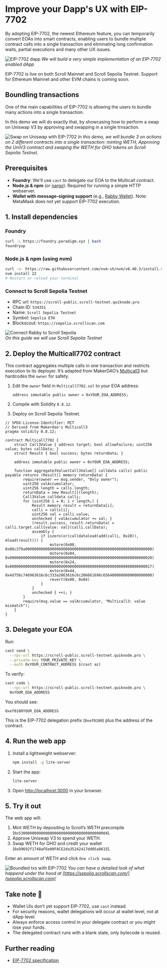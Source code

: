 # Improve your Dapp's UX with EIP-7702

By adopting EIP-7702, the newest Ethereum feature, you can temporarily convert EOAs into smart contracts, enabling users to bundle multiple contract calls into a single transaction and eliminating long confirmation waits, partial executions and many other UX issues.

![EIP-7702 dapp](img/one_click_swap_webapp.png)
_We will build a very simple implementation of an EIP-7702 enabled dApp_

EIP-7702 is live on both Scroll Mainnet and Scroll Sepolia Testnet. Support for Ethereum Mainnet and other EVM chains is coming soon.

## Boundling transactions

One of the main capabilities of EIP-7702 is allowing the users to bundle many actions into a single transaction.

In this demo we will do exactly that, by showcasing how to perform a swap on Uniswap V3 by approving and swapping in a single trnsaction.

![Swap on Uniswap with EIP-7702](img/eip_7702_breakdown.png)
_In this demo, we will bundle 3 on actions on 2 different contracts into a single transaction: minting WETH, Approving the UniV3 contract and swaping the WETH for GHO tokens on Scroll Sepolia Testnet._

## Prerequisites

* **Foundry**: We'll use `cast` to delegate our EOA to the Multicall contract.
* **Node.js & npm** (or [nargo](https://nargo.example.com/)): Required for running a simple HTTP webserver.
* **Wallet with message-signing support** (e.g., [Rabby Wallet](https://rabby.io/)). Note: MetaMask does not yet support EIP-7702 execution.

## 1. Install dependencies

### Foundry

```bash
curl -L https://foundry.paradigm.xyz | bash
foundryup
```

### Node.js & npm (using nvm)

```bash
curl -o- https://raw.githubusercontent.com/nvm-sh/nvm/v0.40.3/install.sh | bash
nvm install 22
# Restart or reload your terminal
```

### Connect to Scroll Sepolia Testnet

* RPC url: `https://scroll-public.scroll-testnet.quiknode.pro`
* Chain ID: `534351`
* Name: `Scroll Sepolia Testnet`
* Symbol: `Sepolia ETH`
* Blockscout: `https://sepolia.scrollscan.com`

![Connect Rabby to Scroll Sepolia](img/scroll_rabby.png)
<br>_On this guide we will use Scroll Sepolia Testnet_

## 2. Deploy the Multicall7702 contract

This contract aggregates multiple calls in one transaction and restricts execution to its deployer. It’s adapted from MakerDAO’s [Multicall3](https://github.com/mds1/multicall3/blob/main/src/Multicall3.sol) but hardcodes the `owner` for safety.

1. Edit the `owner` field in `Multicall7702.sol` to your EOA address:

   ```solidity
   address immutable public owner = 0xYOUR_EOA_ADDRESS;
   ```
2. Compile with Solidity `0.8.12`.
3. Deploy on Scroll Sepolia Testnet.

```solidity
// SPDX-License-Identifier: MIT
// Derived from Makerdao's Multicall3
pragma solidity 0.8.12;

contract Multicall7702 {
    struct Call3Value { address target; bool allowFailure; uint256 value; bytes callData; }
    struct Result { bool success; bytes returnData; }

    address immutable public owner = 0xYOUR_EOA_ADDRESS;

    function aggregate3Value(Call3Value[] calldata calls) public payable returns (Result[] memory returnData) {
        require(owner == msg.sender, "Only owner");
        uint256 valAccumulator;
        uint256 length = calls.length;
        returnData = new Result[](length);
        Call3Value calldata calli;
        for (uint256 i = 0; i < length;) {
            Result memory result = returnData[i];
            calli = calls[i];
            uint256 val = calli.value;
            unchecked { valAccumulator += val; }
            (result.success, result.returnData) = calli.target.call{value: val}(calli.callData);
            assembly {
                if iszero(or(calldataload(add(calli, 0x20)), mload(result))) {
                    mstore(0x00, 0x08c379a000000000000000000000000000000000000000000000000000000000)
                    mstore(0x04, 0x0000000000000000000000000000000000000000000000000000000000000020)
                    mstore(0x24, 0x0000000000000000000000000000000000000000000000000000000000000017)
                    mstore(0x44, 0x4d756c746963616c6c333a2063616c6c206661696c6564000000000000000000)
                    revert(0x00, 0x84)
                }
            }
            unchecked { ++i; }
        }
        require(msg.value == valAccumulator, "Multicall3: value mismatch");
    }
}
```

## 3. Delegate your EOA

Run:

```bash
cast send \
  --rpc-url https://scroll-public.scroll-testnet.quiknode.pro \
  --private-key YOUR_PRIVATE_KEY \
  --auth 0xYOUR_CONTRACT_ADDRESS $(cast az)
```

To verify:

```bash
cast code \
  --rpc-url https://scroll-public.scroll-testnet.quiknode.pro \
  0xYOUR_EOA_ADDRESS
```

You should see:

```
0xef0100YOUR_EOA_ADDRESS
```

This is the EIP-7702 delegation prefix (`0xef0100`) plus the address of the contract.

## 4. Run the web app

1. Install a lightweight webserver:

   ```bash
   npm install -g lite-server
   ```
2. Start the app:

   ```bash
   lite-server
   ```
3. Open [http://localhost:3000](http://localhost:3000) in your browser.

## 5. Try it out

The web app will:

1. Mint WETH by depositing to Scroll’s WETH precompile (`0x5300000000000000000000000000000000000004`).
2. Approve Uniswap V3 to spend your WETH.
3. Swap WETH for GHO and credit your wallet (`0xD9692f1748aFEe00FACE2da35242417dd05a8615`).

Enter an amount of WETH and click `One click swap`.

![Boundled txs with EIP-7702](img/boundled_txs.png)
_You can have a detailed look of what happend under the hood at [https://sepolia.scrollscan.com/](sepolia.scrollscan.com)_

## Take note 📝

* Wallet UIs don’t yet support EIP-7702, use `cast` instead.
* For security reasons, wallet delegations will occur at wallet level, not at dApp level.
* Always enforce access control in your delegate contract or you might lose your funds.
* The delegated contract runs with a blank state, only bytecode is reused.

## Further reading

* [EIP-7702 specification](https://github.com/ethereum/EIPs/blob/master/EIPS/eip-7702.md)
